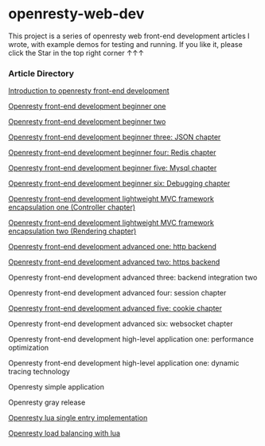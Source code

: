 # openresty-web-dev

This project is a series of openresty web front-end development articles I wrote, with example demos for testing and running. If you like it, please click the Star in the top right corner ↑↑↑
### Article Directory

[Introduction to openresty front-end development](http://blog.csdn.net/qq362228416/article/details/53537103)

[Openresty front-end development beginner one](https://github.com/362228416/openresty-web-dev/tree/master/demo1)

[Openresty front-end development beginner two](https://github.com/362228416/openresty-web-dev/tree/master/demo2)

[Openresty front-end development beginner three: JSON chapter](https://github.com/362228416/openresty-web-dev/tree/master/demo3)

[Openresty front-end development beginner four: Redis chapter](https://github.com/362228416/openresty-web-dev/tree/master/demo4)

[Openresty front-end development beginner five: Mysql chapter](https://github.com/362228416/openresty-web-dev/tree/master/demo5)

[Openresty front-end development beginner six: Debugging chapter](https://github.com/362228416/openresty-web-dev/tree/master/demo6)

[Openresty front-end development lightweight MVC framework encapsulation one (Controller chapter)](https://github.com/362228416/openresty-web-dev/tree/master/demo8)

[Openresty front-end development lightweight MVC framework encapsulation two (Rendering chapter)](https://github.com/362228416/openresty-web-dev/tree/master/demo9)

[Openresty front-end development advanced one: http backend](https://github.com/362228416/openresty-web-dev/tree/master/demo7)

[Openresty front-end development advanced two: https backend](https://github.com/362228416/openresty-web-dev/tree/master/demo13)

Openresty front-end development advanced three: backend integration two

Openresty front-end development advanced four: session chapter

[Openresty front-end development advanced five: cookie chapter](https://github.com/362228416/openresty-web-dev/tree/master/demo12)

Openresty front-end development advanced six: websocket chapter

Openresty front-end development high-level application one: performance optimization

Openresty front-end development high-level application one: dynamic tracing technology

Openresty simple application

Openresty gray release

[Openresty lua single entry implementation](https://github.com/362228416/openresty-web-dev/tree/master/demo16)

[Openresty load balancing with lua](https://github.com/362228416/openresty-web-dev/tree/master/demo15)